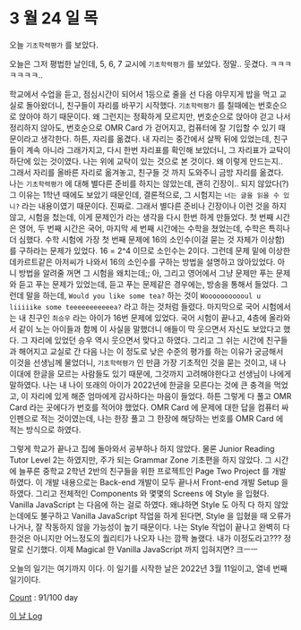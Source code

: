 # 3 월 24 일 목

오늘 `기초학력평가` 를 보았다.

오늘은 그저 평법한 날인데, 5, 6, 7 교시에 `기초학력평가` 를 보았다. 정말.. 웃겼다. ㅋㅋㅋㅋㅋㅋㅋ..

학교에서 수업을 듣고, 점심시간이 되어서 1등으로 줄을 선 다음 야무지게 밥을 먹고 교실로 돌아왔더니, 친구들이 자리를 바꾸기 시작했다. `기초학력평가` 를 칠때에는 번호순으로 앉아야 하기 때문이다. 왜 그런지는 정확하게 모르지만, 번호순으로 앉아야 걷고 나서 정리하지 않아도, 번호순으로 OMR Card 가 걷어지고, 컴퓨터에 잘 기입할 수 있기 때문이라고 생각한다. 하튼, 자리를 옮겼다. 내 자리는 중간에서 살짝 뒤에 있었는데, 친구들이 계속 아니라 그래가지고, 다시 한번 자리표를 확인해 보았더니, 그 자리표가 교탁이 하단에 있는 것이였다. 나는 위에 교탁이 있는 것으로 본 것이다. 왜 이렇게 만드는지.. 그래서 자리를 올바른 자리로 옮겨놓고, 친구들 것 까지 도와주니 금방 자리를 옮겼다. 나는 `기초학력평가` 에 대해 별다른 준비를 하지는 않았는데, 괜히 긴장이.. 되지 않았다(?) 그 이유는 1학년 때에도 보았기 때문인데, 결론적으로, 그 시험지는 `너는 글을 읽을 수 있니?` 라는 내용이였기 때문이다. 진짜로. 그래서 별다른 준비나 긴장이나 이런 것을 하지 않고, 시험을 첬는데, 이게 문제인가 라는 생각을 다시 한번 하게 만들었다. 첫 번째 시간은 영어, 두 번째 시간은 국어, 마지막 세 번째 시간에는 수학을 쳤었는데, 수학은 특히나 더 심했다. 수학 시험에 가장 첫 번째 문제에 16의 소인수(이걸 묻는 것 자체가 이상함)를 구하라는 문제가 있었다. 16 = 2^4 이므로 소인수는 2이다. 그런데 문제 밑에 이상한 데카르트같은 아저씨가 나와서 16의 소인수를 구하는 방법을 설명하고 앉아있었다. 아니 방법을 알려줄 꺼면 그 시험을 왜치는데;; 아, 그리고 영어에서 그냥 문제만 푸는 문제와 듣고 푸는 문제가 있었는데, 듣고 푸는 문제같은 경우에는, 방송을 통해서 들었다. 그런데 말을 하는데, `Would you like some tea?` 하는 것이 `Wooooooooooul u liiiiike some teeeeeeeeeeea?` 라고 하는 것처럼 들렸다. 마지막으로 국어 시험에서는 내 친구인 `최승우` 라는 아이가 16번 문제에 있었다. 국어 시험이 끝나고, 4층에 올라와서 같이 노는 아이들과 함께 이 사실을 말했더니 애들이 막 웃으면서 자신도 보았다고 했다. 그 자리에 있었던 승우 역시 웃으면서 맞다고 하였다. 그리고 그 쉬는 시간에 친구들과 해어지고 교실로 간 다음 나는 이 정도로 낮은 수준의 평가를 하는 이유가 궁금해서 이것을 선생님께 물었더니, `기초학력평가` 인 만큼 가장 기초적인 것을 묻는 것이고, 내 나이대에 한글을 모르는 사람들도 있기 때문에, 그것까지 고려해야한다고 선생님이 나에게 말하였다. 나는 내 나이 또래의 아이가 2022년에 한글을 모른다는 것에 큰 충격을 먹었고, 이 자리에 있게 해준 엄마에게 감사하다는 마음이 들었다. 하튼 그렇게 다 풀고 OMR Card 라는 곳에다가 번호를 적어야 했었다. OMR Card 에 문제에 대한 답을 컴퓨터 싸인펜으로 적는 것이였는데, 나는 한장 풀고 그 한장에 해당하는 번호를 OMR Card 에 적는 방식으로 하였다.

그렇게 학교가 끝나고 집에 돌아와서 공부하나 하지 않았다. 물론 Junior Reading Tutor Level 2는 하였지만, 주가 되는 Grammar Zone 기초편을 하지 않았다. 그 시간에 늘푸른 중학교 2학년 2반의 친구들을 위한 프로젝트인 Page Two Project 를 개발하였다. 이 개발 내용으로는 Back-end 개발이 모두 끝나서 Front-end 개발 Setup 을 하였다. 그리고 전체적인 Components 와 몇몇의 Screens 에 Style 을 입혔다. Vanilla JavaScript 는 다음에 하는 걸로 하였다. 왜냐하면 Style 도 아직 다 하지 않았는데에도 불구하고 Vanilla JavaScript 작업을 하게 된다면, Style 을 입혔을 때 오류가 나거나, 잘 작동하지 않을 가능성이 높기 때문이다. 나는 Style 작업이 끝나고 완벽히 다 한것은 아니지만 어느정도의 퀄리티가 나오자 나는 깜짝 놀랬다. 내가 이정도라고??? 정말로 신기했다. 이제 Magical 한 Vanilla JavaScript 까지 입혀지면? 크ㅡㅡ

오늘의 일기는 여기까지 이다. 이 일기를 시작한 날은 2022년 3월 11일이고, 열네 번째 일기이다.

[Count](../../../roadmap/roadmap.md) : 91/100 day

[이 날 Log](../../../logs/2022/3/24.md)
